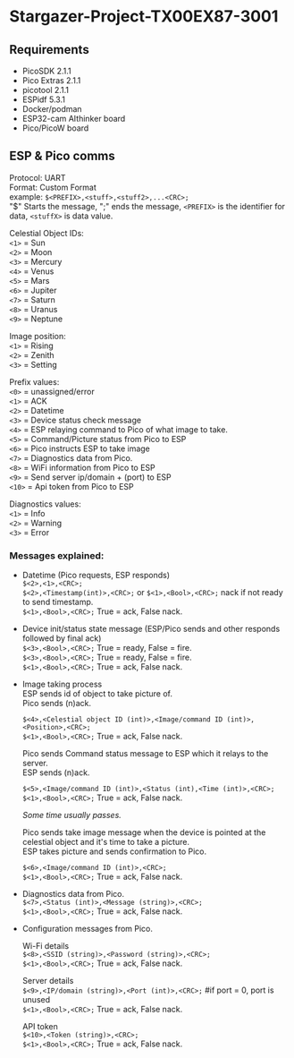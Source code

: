 # Stargazer-Project-TX00EX87-3001


## Requirements
-   PicoSDK 2.1.1
-   Pico Extras 2.1.1
-   picotool 2.1.1
-   ESPidf 5.3.1
-   Docker/podman
-   ESP32-cam AIthinker board
-   Pico/PicoW board



## ESP & Pico comms
Protocol: UART<br>
Format: Custom Format<br>
example: `$<PREFIX>,<stuff>,<stuff2>,...<CRC>;`<br>
"$" Starts the message, ";" ends the message, `<PREFIX>` is the identifier for data, `<stuffX>` is data value.<br>

Celestial Object IDs:<br>
`<1>` = Sun<br>
`<2>` = Moon<br>
`<3>` = Mercury<br>
`<4>` = Venus<br>
`<5>` = Mars<br>
`<6>` = Jupiter<br>
`<7>` = Saturn<br>
`<8>` = Uranus<br>
`<9>` = Neptune<br>

Image position:<br>
`<1>` = Rising<br>
`<2>` = Zenith<br>
`<3>` = Setting<br>

Prefix values:<br>
`<0>` = unassigned/error<br>
`<1>` = ACK<br>
`<2>` = Datetime<br>
`<3>` = Device status check message<br>
`<4>` = ESP relaying command to Pico of what image to take.<br>
`<5>` = Command/Picture status from Pico to ESP<br>
`<6>` = Pico instructs ESP to take image<br>
`<7>` = Diagnostics data from Pico.         
`<8>` = WiFi information from Pico to ESP       
`<9>` = Send server ip/domain + (port) to ESP   
`<10>` = Api token from Pico to ESP             

Diagnostics values:<br>
`<1>` = Info<br>
`<2>` = Warning<br>
`<3>` = Error<br>


### Messages explained:

-   Datetime (Pico requests, ESP responds)<br>
    `$<2>,<1>,<CRC>;`<br>
    `$<2>,<Timestamp(int)>,<CRC>;` or `$<1>,<Bool>,<CRC>;` nack if not ready to send timestamp.<br>
    `$<1>,<Bool>,<CRC>;` True = ack, False nack.

-   Device init/status state message (ESP/Pico sends and other responds followed by final ack)<br>
    `$<3>,<Bool>,<CRC>;` True = ready, False = fire.<br>
    `$<3>,<Bool>,<CRC>;` True = ready, False = fire.<br>
    `$<1>,<Bool>,<CRC>;` True = ack, False nack.

-   Image taking process<br>
    ESP sends id of object to take picture of.<br>
    Pico sends (n)ack.<br>

    `$<4>,<Celestial object ID (int)>,<Image/command ID (int)>,<Position>,<CRC>;`<br>
    `$<1>,<Bool>,<CRC>;` True = ack, False nack.<br>

    Pico sends Command status message to ESP which it relays to the server.<br>
    ESP sends (n)ack.<br>

    `$<5>,<Image/command ID (int)>,<Status (int),<Time (int)>,<CRC>;`<br>
    `$<1>,<Bool>,<CRC>;` True = ack, False nack.<br>

    _Some time usually passes._<br>

    Pico sends take image message when the device is pointed at the celestial object and it's time to take a picture.<br>
    ESP takes picture and sends confirmation to Pico.<br>

    `$<6>,<Image/command ID (int)>,<CRC>;`<br>
    `$<1>,<Bool>,<CRC>;` True = ack, False nack.<br>


-   Diagnostics data from Pico.<br>
    `$<7>,<Status (int)>,<Message (string)>,<CRC>;`<br>
    `$<1>,<Bool>,<CRC>;` True = ack, False nack.<br>

-   Configuration messages from Pico.<br>

    Wi-Fi details<br>
    `$<8>,<SSID (string)>,<Password (string)>,<CRC>;`<br>
    `$<1>,<Bool>,<CRC>;` True = ack, False nack.<br>

    Server details<br>
    `$<9>,<IP/domain (string)>,<Port (int)>,<CRC>;` #if port = 0, port is unused<br>
    `$<1>,<Bool>,<CRC>;` True = ack, False nack.<br>

    API token<br>
    `$<10>,<Token (string)>,<CRC>;`<br>
    `$<1>,<Bool>,<CRC>;` True = ack, False nack.<br>
